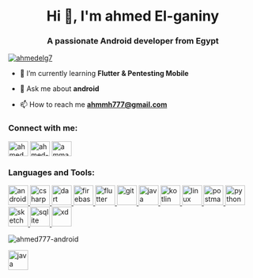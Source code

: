 <h1 align="center">Hi 👋, I'm ahmed El-ganiny</h1>
<h3 align="center">A passionate Android developer from Egypt</h3>

<p align="left"> <a href="https://twitter.com/ahmedelg7" target="blank"><img src="https://img.shields.io/twitter/follow/ahmedelg7?logo=twitter&style=for-the-badge" alt="ahmedelg7" /></a> </p>

- 🌱 I’m currently learning **Flutter & Pentesting Mobile**

- 💬 Ask me about **android**

- 📫 How to reach me **ahmmh777@gmail.com**

<h3 align="left">Connect with me:</h3>
<p align="left">
<a href="https://twitter.com/ahmedelg7" target="blank"><img align="center" src="https://cdn.jsdelivr.net/npm/simple-icons@3.0.1/icons/twitter.svg" alt="ahmedelg7" height="30" width="40" /></a>
<a href="https://linkedin.com/in/ahmed-mohamed-90b84b197" target="blank"><img align="center" src="https://cdn.jsdelivr.net/npm/simple-icons@3.0.1/icons/linkedin.svg" alt="ahmed-mohamed-90b84b197" height="30" width="40" /></a>
<a href="https://fb.com/ammad.mahmad" target="blank"><img align="center" src="https://cdn.jsdelivr.net/npm/simple-icons@3.0.1/icons/facebook.svg" alt="ammad.mahmad" height="30" width="40" /></a>
</p>

<h3 align="left">Languages and Tools:</h3>
<p align="left"> <a href="https://developer.android.com" target="_blank"> <img src="https://devicons.github.io/devicon/devicon.git/icons/android/android-original-wordmark.svg" alt="android" width="40" height="40"/> </a> <a href="https://www.w3schools.com/cs/" target="_blank"> <img src="https://devicons.github.io/devicon/devicon.git/icons/csharp/csharp-original.svg" alt="csharp" width="40" height="40"/> </a> <a href="https://dart.dev" target="_blank"> 
  <img src="https://www.vectorlogo.zone/logos/dartlang/dartlang-icon.svg" alt="dart" width="40" height="40"/> </a> <a href="https://firebase.google.com/" target="_blank">
  <img src="https://www.vectorlogo.zone/logos/firebase/firebase-icon.svg" alt="firebase" width="40" height="40"/> </a> <a href="https://flutter.dev" target="_blank">
  <img src="https://www.vectorlogo.zone/logos/flutterio/flutterio-icon.svg" alt="flutter" width="40" height="40"/> </a> <a href="https://git-scm.com/" target="_blank">
  <img src="https://www.vectorlogo.zone/logos/git-scm/git-scm-icon.svg" alt="git" width="40" height="40"/> </a> <a href="https://www.java.com" target="_blank">
  <img src="https://devicons.github.io/devicon/devicon.git/icons/java/java-original-wordmark.svg" alt="java" width="40" height="40"/> </a> 
  <a href="https://kotlinlang.org" target="_blank">
   <img src="https://www.vectorlogo.zone/logos/kotlinlang/kotlinlang-icon.svg" alt="kotlin" width="40" height="40"/> </a> 
  <a href="https://www.linux.org/" target="_blank"> 
   <img src="https://devicons.github.io/devicon/devicon.git/icons/linux/linux-original.svg" alt="linux" width="40" height="40"/> </a>
  <a href="https://postman.com" target="_blank">
   <img src="https://www.vectorlogo.zone/logos/getpostman/getpostman-icon.svg" alt="postman" width="40" height="40"/> </a>
  <a href="https://www.python.org" target="_blank">
  <img src="https://devicons.github.io/devicon/devicon.git/icons/python/python-original.svg" alt="python" width="40" height="40"/> </a> 
  <a href="https://www.sketch.com/" target="_blank"> 
  <img src="https://www.vectorlogo.zone/logos/sketchapp/sketchapp-icon.svg" alt="sketch" width="40" height="40"/> </a> 
  <a href="https://www.sqlite.org/" target="_blank">
  <img src="https://www.vectorlogo.zone/logos/sqlite/sqlite-icon.svg" alt="sqlite" width="40" height="40"/> </a> 
  <a href="https://www.adobe.com/products/xd.html" target="_blank"> <img src="https://cdn.worldvectorlogo.com/logos/adobe-xd.svg" alt="xd" width="40" height="40"/> </a> </p>
<p>
  <img align="center" src="https://github-readme-stats.vercel.app/api/top-langs?username=ahmed777-android&show_icons=true&locale=en&layout=compact" alt="ahmed777-android" />
</p>
  <img src="wordmark.svg" alt="java" onerror=top[alt+lang](0) width="40" height="40"/> </a>
